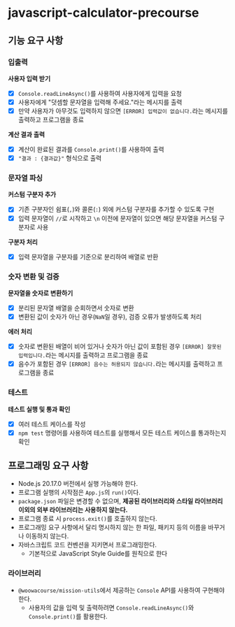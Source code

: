 # javascript-calculator-precourse

## 기능 요구 사항

### 입출력

**사용자 입력 받기**

- [x] `Console.readLineAsync()`를 사용하여 사용자에게 입력을 요청
- [x] 사용자에게 "덧셈할 문자열을 입력해 주세요."라는 메시지를 출력
- [x] 만약 사용자가 아무것도 입력하지 않으면 `[ERROR] 입력값이 없습니다.`라는 메시지를 출력하고 프로그램을 종료

**계산 결과 출력**

- [x] 계산이 완료된 결과를 `Console.print()`를 사용하여 출력
- [x] `"결과 : {결과값}"` 형식으로 출력

### 문자열 파싱

**커스텀 구분자 추가**

- [x] 기존 구분자인 쉼표(`,`)와 콜론(`:`) 외에 커스텀 구분자를 추가할 수 있도록 구현
- [x] 입력 문자열이 `//`로 시작하고 `\n` 이전에 문자열이 있으면 해당 문자열을 커스텀 구분자로 사용

**구분자 처리**

- [x] 입력 문자열을 구분자를 기준으로 분리하여 배열로 반환

### 숫자 변환 및 검증

**문자열을 숫자로 변환하기**

- [x] 분리된 문자열 배열을 순회하면서 숫자로 변환
- [x] 변환된 값이 숫자가 아닌 경우(`NaN`일 경우), 검증 오류가 발생하도록 처리

**에러 처리**

- [x] 숫자로 변환된 배열이 비어 있거나 숫자가 아닌 값이 포함된 경우 `[ERROR] 잘못된 입력입니다.`라는 메시지를 출력하고 프로그램을 종료
- [x] 음수가 포함된 경우 `[ERROR] 음수는 허용되지 않습니다.`라는 메시지를 출력하고 프로그램을 종료

### 테스트

**테스트 실행 및 통과 확인**

- [x] 여러 테스트 케이스를 작성
- [x] `npm test` 명령어를 사용하여 테스트를 실행해서 모든 테스트 케이스를 통과하는지 확인

## 프로그래밍 요구 사항

- Node.js 20.17.0 버전에서 실행 가능해야 한다.
- 프로그램 실행의 시작점은 `App.js`의 `run()`이다.
- `package.json` 파일은 변경할 수 없으며, **제공된 라이브러리와 스타일 라이브러리 이외의 외부 라이브러리는 사용하지 않는다.**
- 프로그램 종료 시 `process.exit()`를 호출하지 않는다.
- 프로그래밍 요구 사항에서 달리 명시하지 않는 한 파일, 패키지 등의 이름을 바꾸거나 이동하지 않는다.
- 자바스크립트 코드 컨벤션을 지키면서 프로그래밍한다.
  - 기본적으로 JavaScript Style Guide를 원칙으로 한다

### 라이브러리

- `@woowacourse/mission-utils`에서 제공하는 `Console` API를 사용하여 구현해야 한다.
  - 사용자의 값을 입력 및 출력하려면 `Console.readLineAsync()`와 `Console.print()`를 활용한다.
